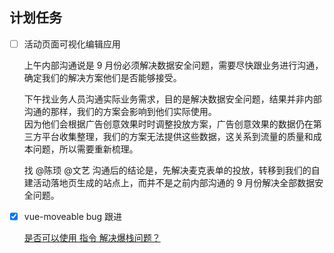 ## 计划任务

- [ ] 活动页面可视化编辑应用

  上午内部沟通说是 9 月份必须解决数据安全问题，需要尽快跟业务进行沟通，确定我们的解决方案他们是否能够接受。

  下午找业务人员沟通实际业务需求，目的是解决数据安全问题，结果并非内部沟通的那样，我们的方案会影响到他们实际使用。  
  因为他们会根据广告创意效果时时调整投放方案，广告创意效果的数据仍在第三方平台收集整理，我们的方案无法提供这些数据，这关系到流量的质量和成本问题，所以需要重新梳理。

  找 @陈顼 @文艺 沟通后的结论是，先解决麦克表单的投放，转移到我们的自建活动落地页生成的站点上，而并不是之前内部沟通的 9 月份解决全部数据安全问题。

- [x] vue-moveable bug 跟进

  [是否可以使用 指令 解决爆栈问题？](https://github.com/probil/vue-moveable/issues/27#issuecomment-528169529)
